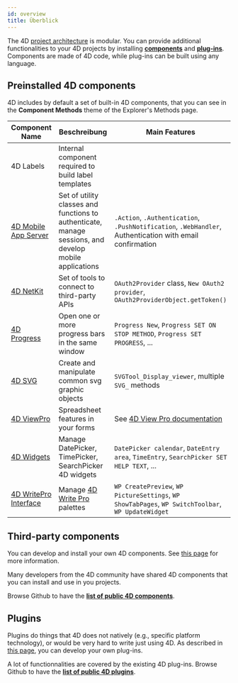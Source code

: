 ```yaml
---
id: overview
title: Überblick
---
```


The 4D [project architecture](Project/architecture) is modular. You can provide additional functionalities to your 4D projects by installing [**components**](Concepts/components.md) and [**plug-ins**](Concepts/plug-ins). Components are made of 4D code, while plug-ins can be built using any language.


## Preinstalled 4D components

4D includes by default a set of built-in 4D components, that you can see in the **Component Methods** theme of the Explorer's Methods page.


| Component Name                                                                | Beschreibung                                                                                                   | Main Features                                                                                            |
| ----------------------------------------------------------------------------- | -------------------------------------------------------------------------------------------------------------- | -------------------------------------------------------------------------------------------------------- |
| 4D Labels                                                                     | Internal component required to build label templates                                                           |                                                                                                          |
| [4D Mobile App Server](https://github.com/4d-go-mobile/4D-Mobile-App-Server)  | Set of utility classes and functions to authenticate, manage sessions, and develop mobile applications         | `.Action`, `.Authentication`, `.PushNotification`, `.WebHandler`, Authentication with email confirmation |
| [4D NetKit](https://github.com/4d/4D-NetKit)                                  | Set of tools to connect to third-party APIs                                                                    | `OAuth2Provider` class, `New OAuth2 provider`, `OAuth2ProviderObject.getToken()`                         |
| [4D Progress](https://doc.4d.com/4Dv19/4D/19/4D-Progress.100-5461799.en.html) | Open one or more progress bars in the same window                                                              | `Progress New`, `Progress SET ON STOP METHOD`, `Progress SET PROGRESS`, ...                              |
| [4D SVG](https://doc.4d.com/4Dv19/4D/19/4D-SVG-Component.300-5462064.en.html) | Create and manipulate common svg graphic objects                                                               | `SVGTool_Display_viewer`, multiple `SVG_` methods                                                        |
| [4D ViewPro](ViewPro/overview)                                                | Spreadsheet features in your forms                                                                             | See [4D View Pro documentation](ViewPro/getting-started.md)                                              |
| [4D Widgets](https://doc.4d.com/4Dv19/4D/19/4D-Widgets.100-5462909.en.html)   | Manage DatePicker, TimePicker, SearchPicker 4D widgets                                                         | `DatePicker calendar`, `DateEntry area`, `TimeEntry`, `SearchPicker SET HELP TEXT`, ...                  |
| [4D WritePro Interface](https://github.com/4d/4D-WritePro-Interface)          | Manage [4D Write Pro](https://doc.4d.com/4Dv19R3/4D/19-R3/4D-Write-Pro-Reference.100-5606477.en.html) palettes | `WP CreatePreview`, `WP PictureSettings`, `WP ShowTabPages`, `WP SwitchToolbar`, `WP UpdateWidget`       |


## Third-party components

You can develop and install your own 4D components. See [this page](develop-components.md) for more information.

Many developers from the 4D community have shared 4D components that you can install and use in you projects.

Browse Github to have the [**list of public 4D components**](https://github.com/search?q=4d-component&type=Repositories).


## Plugins

Plugins do things that 4D does not natively (e.g., specific platform technology), or would be very hard to write just using 4D. As described in [this page](develop-plug-ins.md), you can develop your own plug-ins.

A lot of functionnalities are covered by the existing 4D plug-ins. Browse Github to have the [**list of public 4D plugins**](https://github.com/search?q=4d-plugin&type=Repositories).



